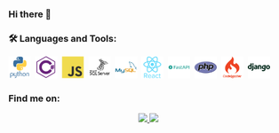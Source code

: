 ### Hi there 👋

### 🛠️ Languages and Tools:
<div>
    <img src="https://github.com/devicons/devicon/blob/master/icons/python/python-original-wordmark.svg" title="Python" alt="Python" width="40" height="40"/>&nbsp; 
    <img src="https://github.com/devicons/devicon/blob/master/icons/csharp/csharp-line.svg" title="Csharp" alt="Csharp" width="40" height="40"/>&nbsp;
    <img src="https://github.com/devicons/devicon/blob/master/icons/javascript/javascript-original.svg" title="JavaScript" alt="JavaScript" width="40" height="40"/>&nbsp;
    <img src="https://github.com/devicons/devicon/blob/master/icons/microsoftsqlserver/microsoftsqlserver-plain-wordmark.svg" title="SQLServer"  alt="SQLServer" width="40" height="40"/>&nbsp;
    <img src="https://github.com/devicons/devicon/blob/master/icons/mysql/mysql-original-wordmark.svg" title="MySQL"  alt="MySQL" width="40" height="40"/>&nbsp;
    <img src="https://github.com/devicons/devicon/blob/master/icons/react/react-original-wordmark.svg" title="React" alt="React" width="40" height="40"/>&nbsp;
    <img src="https://github.com/devicons/devicon/blob/master/icons/fastapi/fastapi-original-wordmark.svg" title="FastAPI" alt="FastAPI" width="40" height="40"/>&nbsp;
 <img src="https://github.com/devicons/devicon/blob/master/icons/php/php-original.svg" title="PHP" alt="PHP" width="40" height="40"/>&nbsp;
  <img src=" https://github.com/devicons/devicon/blob/master/icons/codeigniter/codeigniter-plain-wordmark.svg" title="CodeIgniter" alt="CodeIgniter" width="40" height="40"/>&nbsp;
<img src="https://github.com/devicons/devicon/blob/master/icons/django/django-plain-wordmark.svg" title="Django" alt="Django" width="40" height="40"/>&nbsp;

</div>

### Find me on:

<div id="badges" align="center">
    <a href="https://github.com/pedropereira96" target="_blank">
        <img src="https://img.shields.io/badge/Github-black?style=for-the-badge&logo=github&logoColor=white"/>
    </a>
    <a href="https://www.linkedin.com/in/joaopedropereiraa/" target="_blank">
        <img src="https://img.shields.io/badge/LinkedIn-blue?style=for-the-badge&logo=linkedin&logoColor=white"/>
    </a>
</div>
